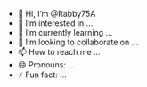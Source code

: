- 👋 Hi, I’m @Rabby75A
- 👀 I’m interested in ...
- 🌱 I’m currently learning ...
- 💞️ I’m looking to collaborate on ...
- 📫 How to reach me ...
- 😄 Pronouns: ...
- ⚡ Fun fact: ...

<!---
Rabby75A/Rabby75A is a ✨ special ✨ repository because its `README.md` (this file) appears on your GitHub profile.
You can click the Preview link to take a look at your changes.
--->
